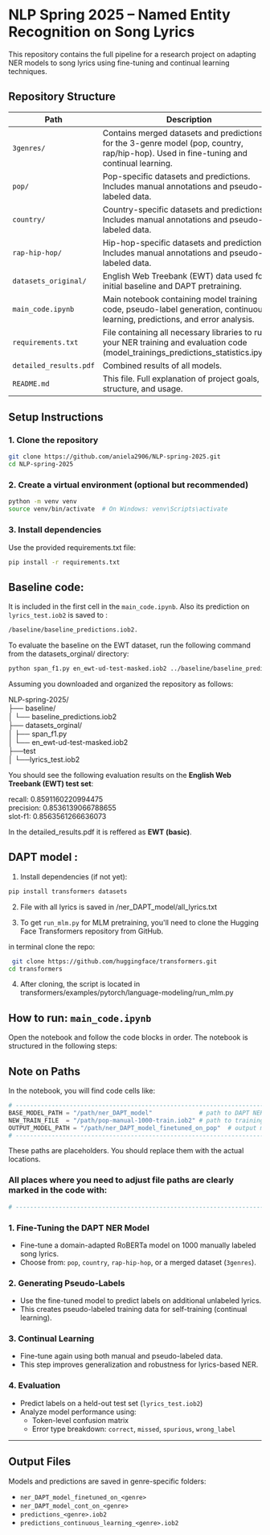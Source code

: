 # NLP Spring 2025 – Named Entity Recognition on Song Lyrics

This repository contains the full pipeline for a research project on adapting NER models to song lyrics using fine-tuning and continual learning techniques.

##  Repository Structure

| Path | Description |
|------|-------------|
| `3genres/` | Contains merged datasets and predictions for the 3-genre model (pop, country, rap/hip-hop). Used in fine-tuning and continual learning. |
| `pop/` | Pop-specific datasets and predictions. Includes manual annotations and pseudo-labeled data. |
| `country/` | Country-specific datasets and predictions. Includes manual annotations and pseudo-labeled data. |
| `rap-hip-hop/` | Hip-hop-specific datasets and predictions. Includes manual annotations and pseudo-labeled data. |
| `datasets_original/` | English Web Treebank (EWT) data used for initial baseline and DAPT pretraining. |
| `main_code.ipynb` | Main notebook containing model training code, pseudo-label generation, continuous learning, predictions, and error analysis. |
| `requirements.txt` | File containing all necessary libraries to run your NER training and evaluation code (model_trainings_predictions_statistics.ipynb)
| `detailed_results.pdf`| Combined results of all models. |
| `README.md` | This file. Full explanation of project goals, structure, and usage. |



##  Setup Instructions

### 1. Clone the repository

```bash
git clone https://github.com/aniela2906/NLP-spring-2025.git
cd NLP-spring-2025
```

### 2. Create a virtual environment (optional but recommended)

```bash
python -m venv venv
source venv/bin/activate  # On Windows: venv\Scripts\activate
```
### 3. Install dependencies
Use the provided requirements.txt file:
```bash
pip install -r requirements.txt
```
## Baseline code: 

It is included in the first cell in the `main_code.ipynb`. 
Also its prediction on `lyrics_test.iob2` is saved to : 
```bash
/baseline/baseline_predictions.iob2.  
```
To evaluate the baseline on the EWT dataset, run the following command from the datasets_orginal/ directory:  

```bash
python span_f1.py en_ewt-ud-test-masked.iob2 ../baseline/baseline_predictions.iob2  
```
  
Assuming you downloaded and organized the repository as follows:  

NLP-spring-2025/  
├── baseline/  
│   └── baseline_predictions.iob2  
├── datasets_orginal/  
│   ├── span_f1.py  
│   └── en_ewt-ud-test-masked.iob2  
├──test  
│    └──lyrics_test.iob2
    
You should see the following evaluation results on the **English Web Treebank (EWT) test set**:   
    
recall:     0.8591160220994475    
precision:  0.8536139066788655    
slot-f1:    0.8563561266636073    


In the detailed_results.pdf it is reffered as **EWT (basic)**.  


## DAPT model :
 1. Install dependencies (if not yet):
  ```bash
  pip install transformers datasets
  ```

2. File with all lyrics is saved in /ner_DAPT_model/all_lyrics.txt

3. To get `run_mlm.py` for MLM pretraining, you'll need to clone the Hugging Face Transformers repository from GitHub.

in terminal clone the repo:
 ```bash
  git clone https://github.com/huggingface/transformers.git
cd transformers
  ```

4. After cloning, the script is located in transformers/examples/pytorch/language-modeling/run_mlm.py


##  How to run: `main_code.ipynb`


Open the notebook and follow the code blocks in order. The notebook is structured in the following steps:

##  Note on Paths


In the notebook, you will find code cells like:

```python
# ------------------------------------------------------------------------------------------------------
BASE_MODEL_PATH = "/path/ner_DAPT_model"             # path to DAPT NER model
NEW_TRAIN_FILE  = "/path/pop-manual-1000-train.iob2" # path to training dataset
OUTPUT_MODEL_PATH = "/path/ner_DAPT_model_finetuned_on_pop"  # output model path
# ------------------------------------------------------------------------------------------------------
```
These paths are placeholders. You should replace them with the actual locations.

### All places where you need to adjust file paths are clearly marked in the code with:
```python
# ------------------------------------------------------------------------------------------------------
```

### 1. Fine-Tuning the DAPT NER Model
- Fine-tune a domain-adapted RoBERTa model on 1000 manually labeled song lyrics.
- Choose from: `pop`, `country`, `rap-hip-hop`, or a merged dataset (`3genres`).

### 2. Generating Pseudo-Labels
- Use the fine-tuned model to predict labels on additional unlabeled lyrics.
- This creates pseudo-labeled training data for self-training (continual learning).

### 3. Continual Learning
- Fine-tune again using both manual and pseudo-labeled data.
- This step improves generalization and robustness for lyrics-based NER.

### 4. Evaluation
- Predict labels on a held-out test set (`lyrics_test.iob2`)
- Analyze model performance using:
  - Token-level confusion matrix
  - Error type breakdown: `correct`, `missed`, `spurious`, `wrong_label`

---

##  Output Files

Models and predictions are saved in genre-specific folders:

- `ner_DAPT_model_finetuned_on_<genre>`
- `ner_DAPT_model_cont_on_<genre>`
- `predictions_<genre>.iob2`
- `predictions_continuous_learning_<genre>.iob2`
